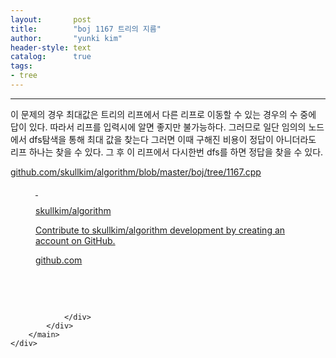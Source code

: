```yaml
---
layout:       post
title:        "boj 1167 트리의 지름"
author:       "yunki kim"
header-style: text
catalog:      true
tags: 
- tree
---
```


<head></head>
<body id="tt-body-page" class="">
<div id="wrap" class="wrap-right">
    <div id="container">
        <main class="main ">
            <div class="area-main">
                <div class="area-view">
                    <div class="article-header"></div>
                    <hr>
                    <div class="article-view">
                        <div class="contents_style">
                            <p>이 문제의 경우 최대값은 트리의 리프에서 다른 리프로 이동할 수 있는 경우의 수 중에 답이 있다. 따라서 리프를 입력시에 알면 좋지만 불가능하다. 그러므로 일단 임의의 노드에서 dfs탐색을 통해 최대 값을 찾는다 그러면 이때 구해진 비용이 정답이 아니더라도 리프 하나는 찾을 수 있다. 그 후 이 리프에서 다시한번 dfs를 하면 정답을 찾을 수 있다.</p>
<p><a href="https://github.com/skullkim/algorithm/blob/master/boj/tree/1167.cpp" target="_blank" rel="noopener">github.com/skullkim/algorithm/blob/master/boj/tree/1167.cpp</a></p>
<figure id="og_1608128809970" contenteditable="false" data-ke-type="opengraph" data-og-type="object" data-og-title="skullkim/algorithm" data-og-description="Contribute to skullkim/algorithm development by creating an account on GitHub." data-og-host="github.com" data-og-source-url="https://github.com/skullkim/algorithm/blob/master/boj/tree/1167.cpp" data-og-url="https://github.com/skullkim/algorithm" data-og-image="https://scrap.kakaocdn.net/dn/pe97Q/hyIAJnEaaO/C867fZYlNu1ilFoE1UQOqK/img.jpg?width=400&amp;height=400&amp;face=0_0_400_400"><a href="https://github.com/skullkim/algorithm/blob/master/boj/tree/1167.cpp" target="_blank" rel="noopener" data-source-url="https://github.com/skullkim/algorithm/blob/master/boj/tree/1167.cpp">
<div class="og-image" style="background-image: url('https://scrap.kakaocdn.net/dn/pe97Q/hyIAJnEaaO/C867fZYlNu1ilFoE1UQOqK/img.jpg?width=400&amp;height=400&amp;face=0_0_400_400');">&nbsp;</div>
<div class="og-text">
<p class="og-title">skullkim/algorithm</p>
<p class="og-desc">Contribute to skullkim/algorithm development by creating an account on GitHub.</p>
<p class="og-host">github.com</p>
</div>
</a></figure>
<p>&nbsp;</p>
                        </div>
                        <br>
                        <div class="tags"></div>
                    </div>
                    
                </div>
            </div>
        </main>
    </div>
</div>


</body>